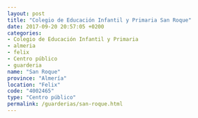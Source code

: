 ```yaml
---
layout: post
title: "Colegio de Educación Infantil y Primaria San Roque"
date: 2017-09-20 20:57:05 +0200
categories:
- Colegio de Educación Infantil y Primaria
- almeria
- felix
- Centro público
- guarderia
name: "San Roque"
province: "Almería"
location: "Felix"
code: "4002465"
type: "Centro público"
permalink: /guarderias/san-roque.html
---
```

